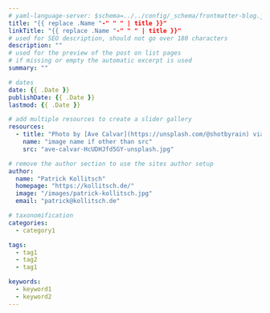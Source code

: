 ```yaml
---
# yaml-language-server: $schema=../../config/_schema/frontmatter-blog.json
title: "{{ replace .Name "-" " " | title }}"
linkTitle: "{{ replace .Name "-" " " | title }}"
# used for SEO description, should not go over 180 characters
description: ""
# used for the preview of the post on list pages
# if missing or empty the automatic excerpt is used
summary: ""

# dates
date: {{ .Date }}
publishDate: {{ .Date }}
lastmod: {{ .Date }}

# add multiple resources to create a slider gallery
resources:
  - title: "Photo by [Ave Calvar](https://unsplash.com/@shotbyrain) via [Unsplash](https://unsplash.com/)"
    name: "image name if other than src"
    src: "ave-calvar-HcUDHJfd5GY-unsplash.jpg"

# remove the author section to use the sites author setup
author:
  name: "Patrick Kollitsch"
  homepage: "https://kollitsch.de/"
  image: "/images/patrick-kollitsch.jpg"
  email: "patrick@kollitsch.de"

# taxonomification
categories:
  - category1

tags:
  - tag1
  - tag2
  - tag1

keywords:
  - keyword1
  - keyword2
---
```


